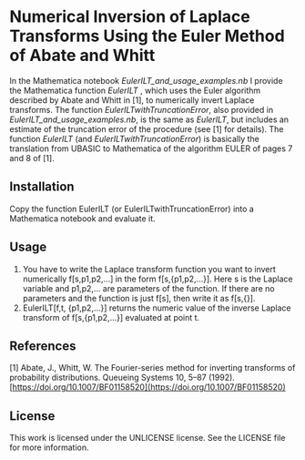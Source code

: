 # Numerical Inversion of Laplace Transforms Using the Euler Method of Abate and Whitt

In the Mathematica notebook _EulerILT_and_usage_examples.nb_ I provide the Mathematica function _EulerILT_ , which uses the Euler algorithm described by Abate and Whitt in [1], to numerically invert Laplace transforms. The function _EulerILTwithTruncationError_, also provided in _EulerILT_and_usage_examples.nb_, is the same as _EulerILT_, but includes an estimate of the truncation error of the procedure (see [1] for details). The function _EulerILT_ (and _EulerILTwithTruncationError_) is basically the translation from UBASIC to Mathematica of the algorithm EULER of pages 7 and 8 of [1].

## Installation

Copy the function EulerILT (or EulerILTwithTruncationError) into a Mathematica notebook and evaluate it.

## Usage

1. You have to write the Laplace transform function you want to invert numerically f[s,p1,p2,...] in the form f[s,{p1,p2,...}]. Here s is the Laplace variable and p1,p2,... are parameters of the function. If there are no parameters and the function is just f[s], then write it as f[s,{}].
2. EulerILT[f,t, {p1,p2,...}] returns the numeric value of the inverse Laplace transform of f[s,{p1,p2,...}] evaluated at point t.


## References

[1] Abate, J., Whitt, W. The Fourier-series method for inverting transforms of probability distributions. Queueing Systems 10, 5–87 (1992). [https://doi.org/10.1007/BF01158520](https://doi.org/10.1007/BF01158520)

## License

This work is licensed under the UNLICENSE license. See the LICENSE file for more information.
